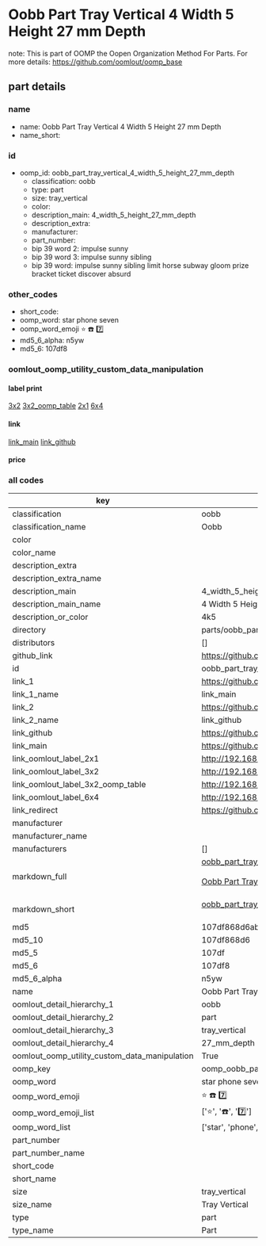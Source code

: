 # Oobb Part Tray Vertical 4 Width 5 Height 27 mm Depth  

note: This is part of OOMP the Oopen Organization Method For Parts. For more details: https://github.com/oomlout/oomp_base

##  part details
  







### name
* name: Oobb Part Tray Vertical 4 Width 5 Height 27 mm Depth
* name_short: 
### id
* oomp_id: oobb_part_tray_vertical_4_width_5_height_27_mm_depth
  * classification: oobb
  * type: part
  * size: tray_vertical
  * color: 
  * description_main: 4_width_5_height_27_mm_depth
  * description_extra: 
  * manufacturer: 
  * part_number: 
  * bip 39 word 2: impulse sunny
  * bip 39 word 3: impulse sunny sibling
  * bip 39 word: impulse sunny sibling limit horse subway gloom prize bracket ticket discover absurd

### other_codes
* short_code: 
* oomp_word: star phone seven
* oomp_word_emoji :star: :phone: :seven:
* md5_6_alpha: n5yw
* md5_6: 107df8






### oomlout_oomp_utility_custom_data_manipulation
#### label print
[3x2](http://192.168.1.245:1112/?label=oomp%20n5yw)
[3x2_oomp_table](http://192.168.1.108:1112/?label=oomp%20n5yw)
[2x1](http://192.168.1.242:1112/?label=oomp%20n5yw)
[6x4](http://192.168.1.55:1112/?label=oomp%20n5yw)    

#### link

[link_main](https://github.com/oomlout/oomlout_oomp_version_1_messy/tree/main/parts/oobb_part_tray_vertical_4_width_5_height_27_mm_depth) [link_github](https://github.com/oomlout/oomlout_oomp_version_1_messy/tree/main/parts/oobb_part_tray_vertical_4_width_5_height_27_mm_depth)                             

#### price







### all codes 
| key | value |  
| --- | --- |  
| classification | oobb |  
| classification_name | Oobb |  
| color |  |  
| color_name |  |  
| description_extra |  |  
| description_extra_name |  |  
| description_main | 4_width_5_height_27_mm_depth |  
| description_main_name | 4 Width 5 Height 27 mm Depth |  
| description_or_color | 4k5 |  
| directory | parts/oobb_part_tray_vertical_4_width_5_height_27_mm_depth |  
| distributors | [] |  
| github_link | https://github.com/oomlout/oomlout_oomp_part_src/tree/main/parts/oobb_part_tray_vertical_4_width_5_height_27_mm_depth |  
| id | oobb_part_tray_vertical_4_width_5_height_27_mm_depth |  
| link_1 | https://github.com/oomlout/oomlout_oomp_version_1_messy/tree/main/parts/oobb_part_tray_vertical_4_width_5_height_27_mm_depth |  
| link_1_name | link_main |  
| link_2 | https://github.com/oomlout/oomlout_oomp_version_1_messy/tree/main/parts/oobb_part_tray_vertical_4_width_5_height_27_mm_depth |  
| link_2_name | link_github |  
| link_github | https://github.com/oomlout/oomlout_oomp_version_1_messy/tree/main/parts/oobb_part_tray_vertical_4_width_5_height_27_mm_depth |  
| link_main | https://github.com/oomlout/oomlout_oomp_version_1_messy/tree/main/parts/oobb_part_tray_vertical_4_width_5_height_27_mm_depth |  
| link_oomlout_label_2x1 | http://192.168.1.242:1112/?label=oomp%20n5yw |  
| link_oomlout_label_3x2 | http://192.168.1.245:1112/?label=oomp%20n5yw |  
| link_oomlout_label_3x2_oomp_table | http://192.168.1.108:1112/?label=oomp%20n5yw |  
| link_oomlout_label_6x4 | http://192.168.1.55:1112/?label=oomp%20n5yw |  
| link_redirect | https://github.com/oomlout/oomlout_oomp_version_1_messy/tree/main/parts/oobb_part_tray_vertical_4_width_5_height_27_mm_depth |  
| manufacturer |  |  
| manufacturer_name |  |  
| manufacturers | [] |  
| markdown_full | [oobb_part_tray_vertical_4_width_5_height_27_mm_depth](none)<br>[](none)<br>[Oobb Part Tray Vertical 4 Width 5 Height 27 Mm Depth](none)<br><br> |  
| markdown_short | [oobb_part_tray_vertical_4_width_5_height_27_mm_depth](none)<br><br> |  
| md5 | 107df868d6ab4c6f60b6e81f8f765b91 |  
| md5_10 | 107df868d6 |  
| md5_5 | 107df |  
| md5_6 | 107df8 |  
| md5_6_alpha | n5yw |  
| name | Oobb Part Tray Vertical 4 Width 5 Height 27 mm Depth |  
| oomlout_detail_hierarchy_1 | oobb |  
| oomlout_detail_hierarchy_2 | part |  
| oomlout_detail_hierarchy_3 | tray_vertical |  
| oomlout_detail_hierarchy_4 | 27_mm_depth |  
| oomlout_oomp_utility_custom_data_manipulation | True |  
| oomp_key | oomp_oobb_part_tray_vertical_4_width_5_height_27_mm_depth |  
| oomp_word | star phone seven |  
| oomp_word_emoji | :star: :phone: :seven: |  
| oomp_word_emoji_list | [':star:', ':phone:', ':seven:'] |  
| oomp_word_list | ['star', 'phone', 'seven'] |  
| part_number |  |  
| part_number_name |  |  
| short_code |  |  
| short_name |  |  
| size | tray_vertical |  
| size_name | Tray Vertical |  
| type | part |  
| type_name | Part |  
